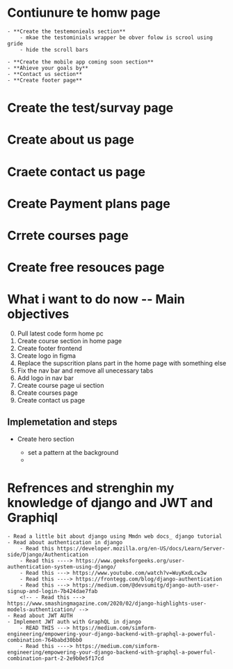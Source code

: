 # Contiunure te homw page

    - **Create the testemonieals section**
        - mkae the testominials wrapper be obver folow is scrool using gride
        - hide the scroll bars

    - **Create the mobile app coming soon section**
    - **Ahieve your goals by**
    - **Contact us section**
    - **Create footer page**

# Create the test/survay page

# Create about us page

# Craete contact us page

# Create Payment plans page

# Crrete courses page

# Create free resouces page

# What i want to do now -- Main objectives

0. Pull latest code form home pc
1. Create course section in home page
2. Create footer frontend
3. Create logo in figma
4. Replace the supscrition plans part in the home page with something else
5. Fix the nav bar and remove all unecessary tabs
6. Add logo in nav bar
7. Create course page ui section
8. Create courses page
9. Create contact us page

## Implemetation and steps

- Create hero section

  - set a pattern at the background
  -

# Refrences and strenghin my knowledge of django and JWT and Graphiql

    - Read a little bit about django using Mmdn web docs_ django tutorial
    - Read about authentication in django
        - Read this https://developer.mozilla.org/en-US/docs/Learn/Server-side/Django/Authentication
        - Read this ----> https://www.geeksforgeeks.org/user-authentication-system-using-django/
        - Read this ---> https://www.youtube.com/watch?v=WuyKxdLcw3w
        - Read this ----> https://frontegg.com/blog/django-authentication
        - Read this ---> https://medium.com/@devsumitg/django-auth-user-signup-and-login-7b424dae7fab
        <!-- - Read this ---> https://www.smashingmagazine.com/2020/02/django-highlights-user-models-authentication/ -->
    - Read about JWT AUTH
    - Implement JWT auth with GraphQL in django
        - READ THIS ---> https://medium.com/simform-engineering/empowering-your-django-backend-with-graphql-a-powerful-combination-764babd30bb0
        - Read this ----> https://medium.com/simform-engineering/empowering-your-django-backend-with-graphql-a-powerful-combination-part-2-2e9b0e5f17cd
